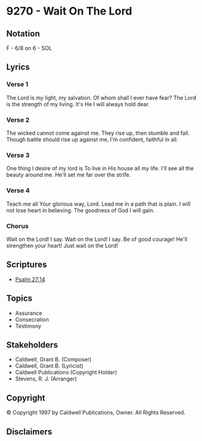 # 9270 - Wait On The Lord

## Notation

F - 6/8 on 6 - SOL

## Lyrics

### Verse 1

The Lord is my light, my salvation. Of whom shall I ever have fear? The Lord is the strength of my living. It's He I will always hold dear.

### Verse 2

The wicked cannot come against me. They rise up, then stumble and fall. Though battle should rise up against me, I'm confident, faithful in all.

### Verse 3

One thing I desire of my lord is To live in His house all my life. I'll see all the beauty around me. He'll set me far over the strife. 

### Verse 4

Teach me all Your glorious way, Lord. Lead me in a path that is plain. I will not lose heart in believing. The goodness of God I will gain.

### Chorus

Wait on the Lord! I say. Wait on the Lord! I say. Be of good courage! He'll strengthen your heart! Just wait on the Lord!


## Scriptures

- [Psalm 27:14](https://www.biblegateway.com/passage/?search=Psalm%2027%3A14)

## Topics

- Assurance
- Consecration
- Testimony

## Stakeholders

- Caldwell, Grant B. (Composer)
- Caldwell, Grant B. (Lyricist)
- Caldwell Publications (Copyright Holder)
- Stevens, R. J. (Arranger)

## Copyright

© Copyright 1997 by Caldwell Publications, Owner. All Rights Reserved.


## Disclaimers


